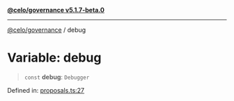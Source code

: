 [**@celo/governance v5.1.7-beta.0**](../README.md)

***

[@celo/governance](../README.md) / debug

# Variable: debug

> `const` **debug**: `Debugger`

Defined in: [proposals.ts:27](https://github.com/celo-org/developer-tooling/blob/master/packages/sdk/governance/src/proposals.ts#L27)
